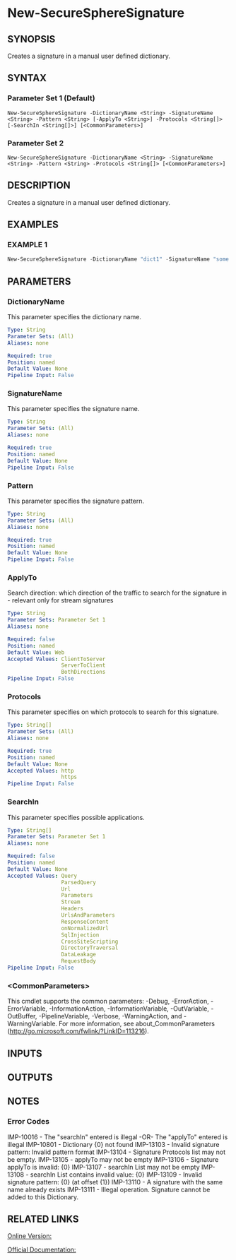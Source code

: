 ﻿# New-SecureSphereSignature

## SYNOPSIS
Creates a signature in a manual user defined dictionary.

## SYNTAX

### Parameter Set 1 (Default)
```
New-SecureSphereSignature -DictionaryName <String> -SignatureName <String> -Pattern <String> [-ApplyTo <String>] -Protocols <String[]> [-SearchIn <String[]>] [<CommonParameters>]
```

### Parameter Set 2
```
New-SecureSphereSignature -DictionaryName <String> -SignatureName <String> -Pattern <String> -Protocols <String[]> [<CommonParameters>]
```

## DESCRIPTION
Creates a signature in a manual user defined dictionary.

## EXAMPLES

### EXAMPLE 1

```powershell
New-SecureSphereSignature -DictionaryName "dict1" -SignatureName "some signature" -Pattern "part=\"dana\"" -Protocols "http" -ApplyTo "ClientToServer"
```

## PARAMETERS

### DictionaryName
This parameter specifies the dictionary name.

```yaml
Type: String
Parameter Sets: (All)
Aliases: none

Required: true
Position: named
Default Value: None
Pipeline Input: False
```

### SignatureName
This parameter specifies the signature name.

```yaml
Type: String
Parameter Sets: (All)
Aliases: none

Required: true
Position: named
Default Value: None
Pipeline Input: False
```

### Pattern
This parameter specifies the signature pattern.

```yaml
Type: String
Parameter Sets: (All)
Aliases: none

Required: true
Position: named
Default Value: None
Pipeline Input: False
```

### ApplyTo
Search direction: which direction of the traffic to search for the signature in - relevant only for stream signatures

```yaml
Type: String
Parameter Sets: Parameter Set 1
Aliases: none

Required: false
Position: named
Default Value: Web
Accepted Values: ClientToServer
                 ServerToClient
                 BothDirections
Pipeline Input: False
```

### Protocols
This parameter specifies on which protocols to search for this signature.

```yaml
Type: String[]
Parameter Sets: (All)
Aliases: none

Required: true
Position: named
Default Value: None
Accepted Values: http
                 https
Pipeline Input: False
```

### SearchIn
This parameter specifies possible applications.

```yaml
Type: String[]
Parameter Sets: Parameter Set 1
Aliases: none

Required: false
Position: named
Default Value: None
Accepted Values: Query
                 ParsedQuery
                 Url
                 Parameters
                 Stream
                 Headers
                 UrlsAndParameters
                 ResponseContent
                 onNormalizedUrl
                 SqlInjection
                 CrossSiteScripting
                 DirectoryTraversal
                 DataLeakage
                 RequestBody
Pipeline Input: False
```

### \<CommonParameters\>
This cmdlet supports the common parameters: -Debug, -ErrorAction, -ErrorVariable, -InformationAction, -InformationVariable, -OutVariable, -OutBuffer, -PipelineVariable, -Verbose, -WarningAction, and -WarningVariable. For more information, see about_CommonParameters (http://go.microsoft.com/fwlink/?LinkID=113216).

## INPUTS

## OUTPUTS

## NOTES

### Error Codes
IMP-10016 - The "searchIn" entered is illegal -OR- The "applyTo" entered is illegal
IMP-10801 - Dictionary {0} not found
IMP-13103 - Invalid signature pattern: Invalid pattern format
IMP-13104 - Signature Protocols list may not be empty.
IMP-13105 - applyTo may not be empty
IMP-13106 - Signature applyTo is invalid: {0}
IMP-13107 - searchIn List may not be empty
IMP-13108 - searchIn List contains invalid value: {0}
IMP-13109 - Invalid signature pattern: {0} (at offset {1})
IMP-13110 - A signature with the same name already exists
IMP-13111 - Illegal operation. Signature cannot be added to this Dictionary.

## RELATED LINKS

[Online Version:](https://github.com/akshinmustafayev/Documentation/MD)

[Official Documentation:](https://docs.imperva.com/bundle/v13.6-api-reference-guide/page/66925.htm)



